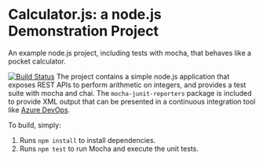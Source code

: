 Calculator.js: a node.js Demonstration Project
==============================================
An example node.js project, including tests with mocha, that behaves like
a pocket calculator.

[![Build Status](https://dev.azure.com/zadorozny95/Integrating%20External%20Source%20Control%20with%20Azure%20Pipelines/_apis/build/status%2FZadziorek.calculator?branchName=master)](https://dev.azure.com/zadorozny95/Integrating%20External%20Source%20Control%20with%20Azure%20Pipelines/_build/latest?definitionId=25&branchName=master)
The project contains a simple node.js application that exposes REST APIs
to perform arithmetic on integers, and provides a test suite with mocha
and chai.  The `mocha-junit-reporters` package is included to provide XML
output that can be presented in a continuous integration tool like
[Azure DevOps](https://azure.com/devops).

To build, simply:

1. Runs `npm install` to install dependencies.
2. Runs `npm test` to run Mocha and execute the unit tests.

